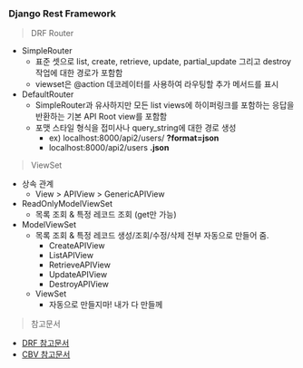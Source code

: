 ### Django Rest Framework

>  DRF Router
- SimpleRouter
  - 표준 셋으로 list, create, retrieve, update, partial_update 그리고 destroy 작업에 대한 경로가 포함함
  - viewset은 @action 데코레이터를 사용하여 라우팅할 추가 메서드를 표시
- DefaultRouter
  - SimpleRouter과 유사하지만 모든 list views에 하이퍼링크를 포함하는 응답을 반환하는 기본 API Root view를 포함함
  - 포맷 스타일 형식을 접미사나 query_string에 대한 경로 생성
    - ex) localhost:8000/api2/users/ **?format=json**
    - localhost:8000/api2/users **.json**

> ViewSet
- 상속 관계
  - View > APIView > GenericAPIView
- ReadOnlyModelViewSet
  - 목록 조회 & 특정 레코드 조회 (get만 가능)
- ModelViewSet
  - 목록 조회 & 특정 레코드 생성/조회/수정/삭제 전부 자동으로 만들어 줌.
    - CreateAPIView
    - ListAPIView
    - RetrieveAPIView
    - UpdateAPIView
    - DestroyAPIView
  - ViewSet
    - 자동으로 만들지마! 내가 다 만들께

> 참고문서
- [DRF 참고문서](https://www.cdrf.co/)
- [CBV 참고문서](https://ccbv.co.uk/)
